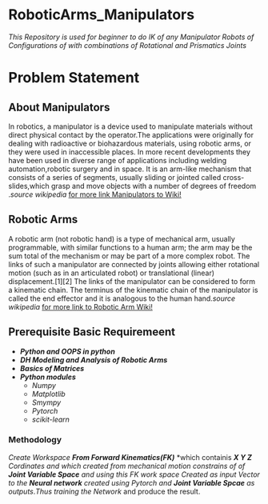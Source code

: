 # RoboticArms_Manipulators
*This Repository is used for beginner to do IK  of any Manipulator Robots of Configurations of with combinations of Rotational and Prismatics Joints*

# Problem Statement


## About Manipulators
In robotics, a manipulator is a device used to manipulate materials without direct physical contact by the operator.The applications were originally for dealing with radioactive or biohazardous materials, using robotic arms, or they were used in inaccessible places. In more recent developments they have been used in diverse range of applications including welding automation,robotic surgery and in space. It is an arm-like mechanism that consists of a series of segments, usually sliding or jointed called cross-slides,which grasp and move objects with a number of degrees of freedom .*source wikipedia* [for more link Manipulators to Wiki!](https://en.wikipedia.org/wiki/Manipulator_(device))

## Robotic Arms
A robotic arm (not robotic hand) is a type of mechanical arm, usually programmable, with similar functions to a human arm; the arm may be the sum total of the mechanism or may be part of a more complex robot. The links of such a manipulator are connected by joints allowing either rotational motion (such as in an articulated robot) or translational (linear) displacement.[1][2] The links of the manipulator can be considered to form a kinematic chain. The terminus of the kinematic chain of the manipulator is called the end effector and it is analogous to the human hand.*source wikipedia*  [for more link to Robotic Arm Wiki!](https://en.wikipedia.org/wiki/Robotic_arm)

## Prerequisite Basic Requiremeent
* ***Python and OOPS in python***
* ***DH Modeling and Analysis of Robotic Arms***
* ***Basics of Matrices***
* ***Python modules***
    * *Numpy*
    * *Matplotlib*
    * *Smympy*
    * *Pytorch*
    * *scikit-learn*

### Methodology
*Create Workspace* ***From Forward Kinematics(FK)*** *which containis ***X Y Z*** *Cordinates and which created from mechanical motion constrains of of* ***Joint Variable Space*** *and using this FK work space Created as input Vector to the* ***Neural network*** *created using Pytorch and* ***Joint Variable Spcae*** *as outputs*.*Thus training the Network* and produce the result.
